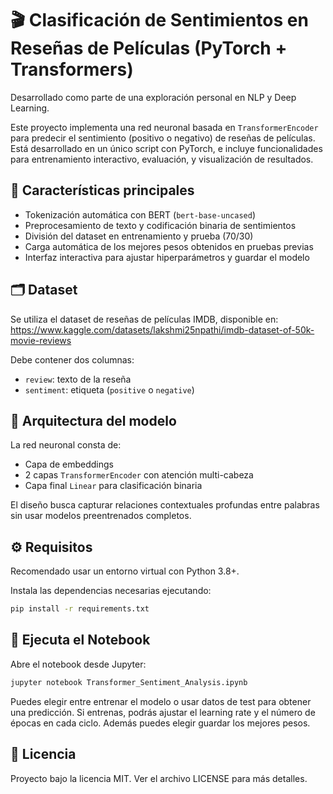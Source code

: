 # 🎬 Clasificación de Sentimientos en Reseñas de Películas (PyTorch + Transformers)

Desarrollado como parte de una exploración personal en NLP y Deep Learning.

Este proyecto implementa una red neuronal basada en `TransformerEncoder` para predecir el sentimiento (positivo o negativo) de reseñas de películas. 
Está desarrollado en un único script con PyTorch, e incluye funcionalidades para entrenamiento interactivo, evaluación, y visualización de resultados.

## 📌 Características principales

- Tokenización automática con BERT (`bert-base-uncased`)
- Preprocesamiento de texto y codificación binaria de sentimientos
- División del dataset en entrenamiento y prueba (70/30)
- Carga automática de los mejores pesos obtenidos en pruebas previas
- Interfaz interactiva para ajustar hiperparámetros y guardar el modelo

## 🗂️ Dataset

Se utiliza el dataset de reseñas de películas IMDB, disponible en:
https://www.kaggle.com/datasets/lakshmi25npathi/imdb-dataset-of-50k-movie-reviews

Debe contener dos columnas:
- `review`: texto de la reseña
- `sentiment`: etiqueta (`positive` o `negative`)

## 🧠 Arquitectura del modelo

La red neuronal consta de:

- Capa de embeddings
- 2 capas `TransformerEncoder` con atención multi-cabeza
- Capa final `Linear` para clasificación binaria

El diseño busca capturar relaciones contextuales profundas entre palabras sin usar modelos preentrenados completos.

## ⚙️ Requisitos

Recomendado usar un entorno virtual con Python 3.8+.

Instala las dependencias necesarias ejecutando:

```bash
pip install -r requirements.txt
```
## 📓 Ejecuta el Notebook
Abre el notebook desde Jupyter:
```bash
jupyter notebook Transformer_Sentiment_Analysis.ipynb
```
Puedes elegir entre entrenar el modelo o usar datos de test para obtener una predicción. Si entrenas, podrás ajustar el learning rate y el número de épocas en cada ciclo. Además puedes elegir guardar los mejores pesos.

## 📄 Licencia
Proyecto bajo la licencia MIT. Ver el archivo LICENSE para más detalles.
